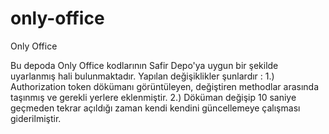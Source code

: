 # only-office
Only Office

Bu depoda Only Office kodlarının Safir Depo'ya uygun bir şekilde uyarlanmış hali bulunmaktadır. Yapılan değişiklikler şunlardır : 
1.) Authorization token dökümanı görüntüleyen, değiştiren methodlar arasında taşınmış ve gerekli yerlere eklenmiştir. 
2.) Döküman değişip 10 saniye geçmeden tekrar açıldığı zaman kendi kendini güncellemeye çalışması giderilmiştir. 
